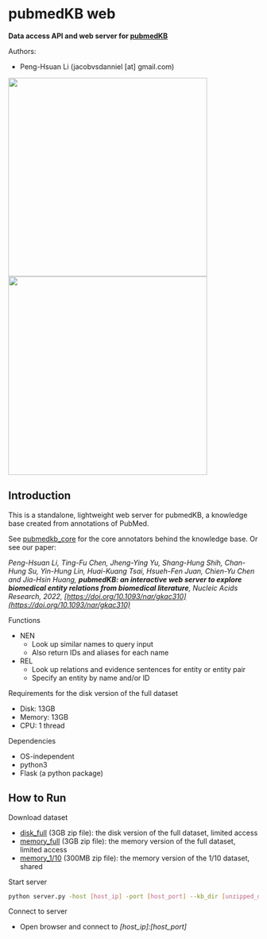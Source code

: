 # pubmedKB web

**Data access API and web server for [pubmedKB](https://github.com/jacobvsdanniel/pubmedkb_core)**

Authors:
- Peng-Hsuan Li (jacobvsdanniel [at] gmail.com)

<!-- ![NEN](https://github.com/jacobvsdanniel/pubmedkb_web/blob/main/image_dir/web_nen.png) -->
<!-- ![REL](https://github.com/jacobvsdanniel/pubmedkb_web/blob/main/image_dir/web_rel.png) -->
<img src="https://github.com/jacobvsdanniel/pubmedkb_web/blob/main/image_dir/web_nen.png" width="400"><img src="https://github.com/jacobvsdanniel/pubmedkb_web/blob/main/image_dir/web_rel.png" width="400">

## Introduction

This is a standalone, lightweight web server for pubmedKB, a knowledge base created from annotations of PubMed.

See [pubmedkb_core](https://github.com/jacobvsdanniel/pubmedkb_core) for the core annotators behind the knowledge base. Or see our paper:

*Peng-Hsuan Li, Ting-Fu Chen, Jheng-Ying Yu, Shang-Hung Shih, Chan-Hung Su, Yin-Hung Lin, Huai-Kuang Tsai, Hsueh-Fen Juan, Chien-Yu Chen and Jia-Hsin Huang, **pubmedKB: an interactive web server to explore biomedical entity relations from biomedical literature**, Nucleic Acids Research, 2022, [https://doi.org/10.1093/nar/gkac310](https://doi.org/10.1093/nar/gkac310)*

Functions
- NEN
  - Look up similar names to query input
  - Also return IDs and aliases for each name
- REL
  - Look up relations and evidence sentences for entity or entity pair
  - Specify an entity by name and/or ID

Requirements for the disk version of the full dataset
  - Disk: 13GB
  - Memory: 13GB
  - CPU: 1 thread

Dependencies
  - OS-independent
  - python3
  - Flask (a python package)

## How to Run

Download dataset
- [disk_full](https://drive.google.com/file/d/1kdFTW3AMX3rCFTvGUUr8qX_-2Emb9bEb/view?usp=sharing) (3GB zip file): the disk version of the full dataset, limited access
- [memory_full](https://drive.google.com/file/d/1Vx1CsIEJTRxUrXuBkc_0lyrj99KfgMqS/view?usp=sharing) (3GB zip file): the memory version of the full dataset, limited access
- [memory_1/10](https://drive.google.com/file/d/1OET8rVc08ccAS8zByK8iB5CP5T4zb7jc/view?usp=sharing) (300MB zip file): the memory version of the 1/10 dataset, shared

Start server
```bash
python server.py -host [host_ip] -port [host_port] --kb_dir [unzipped_dataset_folder] --kb_type [disk/memory]
```

Connect to server
- Open browser and connect to *[host_ip]:[host_port]*
